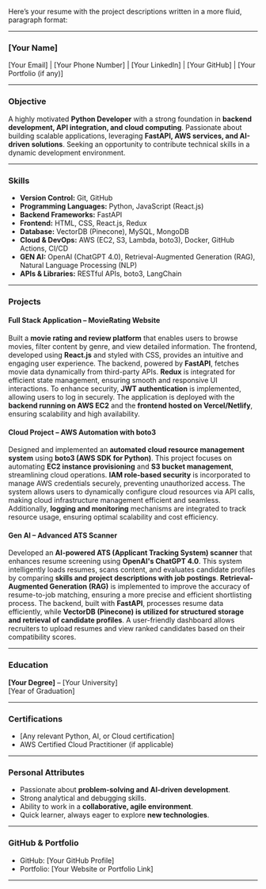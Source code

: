 Here’s your resume with the project descriptions written in a more fluid, paragraph format:  

---

### **[Your Name]**  
[Your Email] | [Your Phone Number] | [Your LinkedIn] | [Your GitHub] | [Your Portfolio (if any)]  

---

### **Objective**  
A highly motivated **Python Developer** with a strong foundation in **backend development, API integration, and cloud computing**. Passionate about building scalable applications, leveraging **FastAPI, AWS services, and AI-driven solutions**. Seeking an opportunity to contribute technical skills in a dynamic development environment.  

---

### **Skills**  
- **Version Control:** Git, GitHub  
- **Programming Languages:** Python, JavaScript (React.js)  
- **Backend Frameworks:** FastAPI  
- **Frontend:** HTML, CSS, React.js, Redux  
- **Database:** VectorDB (Pinecone), MySQL, MongoDB  
- **Cloud & DevOps:** AWS (EC2, S3, Lambda, boto3), Docker, GitHub Actions, CI/CD  
- **GEN AI:** OpenAI (ChatGPT 4.0), Retrieval-Augmented Generation (RAG), Natural Language Processing (NLP)  
- **APIs & Libraries:** RESTful APIs, boto3, LangChain  

---

### **Projects**  

#### **Full Stack Application – MovieRating Website**  
Built a **movie rating and review platform** that enables users to browse movies, filter content by genre, and view detailed information. The frontend, developed using **React.js** and styled with CSS, provides an intuitive and engaging user experience. The backend, powered by **FastAPI**, fetches movie data dynamically from third-party APIs. **Redux** is integrated for efficient state management, ensuring smooth and responsive UI interactions. To enhance security, **JWT authentication** is implemented, allowing users to log in securely. The application is deployed with the **backend running on AWS EC2** and the **frontend hosted on Vercel/Netlify**, ensuring scalability and high availability.  

#### **Cloud Project – AWS Automation with boto3**  
Designed and implemented an **automated cloud resource management system** using **boto3 (AWS SDK for Python)**. This project focuses on automating **EC2 instance provisioning** and **S3 bucket management**, streamlining cloud operations. **IAM role-based security** is incorporated to manage AWS credentials securely, preventing unauthorized access. The system allows users to dynamically configure cloud resources via API calls, making cloud infrastructure management efficient and seamless. Additionally, **logging and monitoring** mechanisms are integrated to track resource usage, ensuring optimal scalability and cost efficiency.  

#### **Gen AI – Advanced ATS Scanner**  
Developed an **AI-powered ATS (Applicant Tracking System) scanner** that enhances resume screening using **OpenAI's ChatGPT 4.0**. This system intelligently loads resumes, scans content, and evaluates candidate profiles by comparing **skills and project descriptions with job postings**. **Retrieval-Augmented Generation (RAG)** is implemented to improve the accuracy of resume-to-job matching, ensuring a more precise and efficient shortlisting process. The backend, built with **FastAPI**, processes resume data efficiently, while **VectorDB (Pinecone) is utilized for structured storage and retrieval of candidate profiles**. A user-friendly dashboard allows recruiters to upload resumes and view ranked candidates based on their compatibility scores.  

---

### **Education**  
**[Your Degree]** – [Your University]  
[Year of Graduation]  

---

### **Certifications**  
- [Any relevant Python, AI, or Cloud certification]  
- AWS Certified Cloud Practitioner (if applicable)  

---

### **Personal Attributes**  
- Passionate about **problem-solving and AI-driven development**.  
- Strong analytical and debugging skills.  
- Ability to work in a **collaborative, agile environment**.  
- Quick learner, always eager to explore **new technologies**.  

---

### **GitHub & Portfolio**  
- GitHub: [Your GitHub Profile]  
- Portfolio: [Your Website or Portfolio Link]  

---

